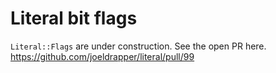 
# Literal bit flags

`Literal::Flags` are under construction. See the open PR here. https://github.com/joeldrapper/literal/pull/99
